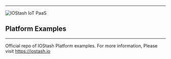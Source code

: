 ----------


![IOStash IoT PaaS](http://iostash.io/wp-content/uploads/2016/06/iostashbeta_black.png)

## Platform Examples ##
----------


Official repo of IOStash Platform examples. For more information,  Please visit https://iostash.io
